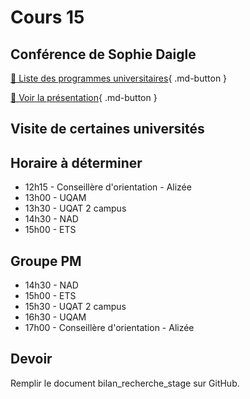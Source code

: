 # Cours 15

## Conférence de Sophie Daigle
[📁 Liste des programmes universitaires](https://cmontmorency365-my.sharepoint.com/:b:/g/personal/lora_boisvert_cmontmorency_qc_ca/ETbq33-qauRKmL9VkGECe3kB02iCvtmsi3WX6r5CRuSWtg?e=ERkQGE){ .md-button }       

[📁 Voir la présentation](https://cmontmorency365-my.sharepoint.com/:b:/g/personal/lora_boisvert_cmontmorency_qc_ca/EdZ4ebdwqp9PjwpMx9Ee38gB2LUsm4zZsBa3hNZxZhMaEQ?e=fyq6OX){ .md-button }       

## Visite de certaines universités

## Horaire à déterminer
- 12h15 - Conseillère d'orientation - Alizée
- 13h00 - UQAM
- 13h30 - UQAT 2 campus
- 14h30 - NAD
- 15h00 - ETS
  

## Groupe PM 
- 14h30 - NAD
- 15h00 - ETS
- 15h30 - UQAT 2 campus
- 16h30 - UQAM
- 17h00 - Conseillère d'orientation - Alizée

## Devoir
Remplir le document bilan_recherche_stage sur GitHub. 
